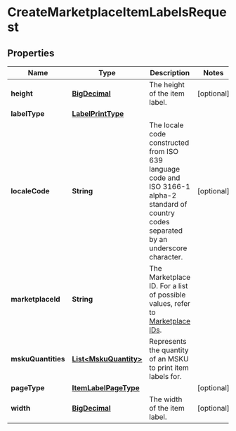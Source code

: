 
# CreateMarketplaceItemLabelsRequest

## Properties
Name | Type | Description | Notes
------------ | ------------- | ------------- | -------------
**height** | [**BigDecimal**](BigDecimal.md) | The height of the item label. |  [optional]
**labelType** | [**LabelPrintType**](LabelPrintType.md) |  | 
**localeCode** | **String** | The locale code constructed from ISO 639 language code and ISO 3166-1 alpha-2 standard of country codes separated by an underscore character. |  [optional]
**marketplaceId** | **String** | The Marketplace ID. For a list of possible values, refer to [Marketplace IDs](https://developer-docs.amazon.com/sp-api/docs/marketplace-ids). | 
**mskuQuantities** | [**List&lt;MskuQuantity&gt;**](MskuQuantity.md) | Represents the quantity of an MSKU to print item labels for. | 
**pageType** | [**ItemLabelPageType**](ItemLabelPageType.md) |  |  [optional]
**width** | [**BigDecimal**](BigDecimal.md) | The width of the item label. |  [optional]




